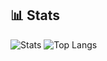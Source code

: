 ## 📊 Stats
![Stats](https://github-readme-stats.vercel.app/api?username=dakyumlee&show_icons=true&theme=radical)
![Top Langs](https://github-readme-stats.vercel.app/api/top-langs/?username=dakyumlee&layout=compact&theme=radical)

